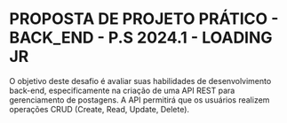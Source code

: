 # PROPOSTA DE PROJETO PRÁTICO - BACK_END - P.S 2024.1 - LOADING JR
O objetivo deste desafio é avaliar suas habilidades de desenvolvimento
back-end, especificamente na criação de uma API REST para gerenciamento de
postagens. A API permitirá que os usuários realizem operações CRUD (Create,
Read, Update, Delete).
